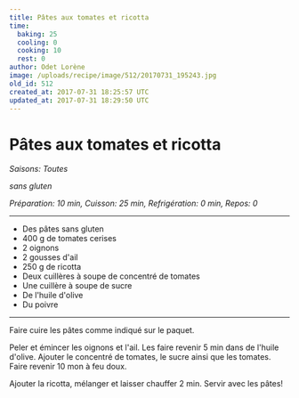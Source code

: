 ```yaml
---
title: Pâtes aux tomates et ricotta
time:
  baking: 25
  cooling: 0
  cooking: 10
  rest: 0
author: Odet Lorène
image: /uploads/recipe/image/512/20170731_195243.jpg
old_id: 512
created_at: 2017-07-31 18:25:57 UTC
updated_at: 2017-07-31 18:29:50 UTC
---
```


# Pâtes aux tomates et ricotta

_Saisons: Toutes_

_sans gluten_

_Préparation: 10 min, Cuisson: 25 min, Refrigération: 0 min, Repos: 0_

---

- Des pâtes sans gluten
- 400 g de tomates cerises
- 2 oignons
- 2 gousses d'ail
- 250 g de ricotta
- Deux cuillères à soupe de concentré de tomates
- Une cuillère à soupe de sucre
- De l'huile d'olive
- Du poivre

---

Faire cuire les pâtes comme indiqué sur le paquet.

Peler et émincer les oignons et l'ail. Les faire revenir 5 min dans de l'huile d'olive. Ajouter le concentré de tomates, le sucre ainsi que les tomates. Faire revenir 10 mon à feu doux.

Ajouter la ricotta, mélanger et laisser chauffer 2 min. Servir avec les pâtes!
